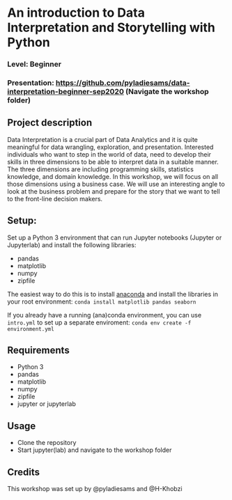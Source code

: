 
# An introduction to Data Interpretation and Storytelling with Python 
### Level: Beginner
### Presentation: https://github.com/pyladiesams/data-interpretation-beginner-sep2020 (Navigate the workshop folder)

## Project description
Data Interpretation is a crucial part of Data Analytics and it is quite meaningful for data wrangling, exploration, and presentation. Interested individuals who want to step in the world of data, need to develop their skills in three dimensions to be able to interpret data in a suitable manner. The three dimensions are including programming skills, statistics knowledge, and domain knowledge. In this workshop, we will focus on all those dimensions using a business case. We will use an interesting angle to look at the business problem and prepare for the story that we want to tell to the front-line decision makers.

## Setup:
Set up a Python 3 environment that can run Jupyter notebooks (Jupyter or Jupyterlab) and install the following libraries:
* pandas
* matplotlib
* numpy
* zipfile

The easiest way to do this is to install [anaconda](https://www.anaconda.com/distribution/) and install the libraries in your root environment:
```conda install matplotlib pandas seaborn```

If you already have a running (ana)conda environment, you can use `intro.yml` to set up a separate enviroment:
```conda env create -f environment.yml```

## Requirements
* Python 3
* pandas
* matplotlib
* numpy
* zipfile
* jupyter or jupyterlab

## Usage
* Clone the repository
* Start jupyter(lab) and navigate to the workshop folder

## Credits
This workshop was set up by @pyladiesams and @H-Khobzi
